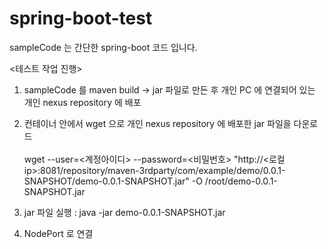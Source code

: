 # spring-boot-test

sampleCode 는 간단한 spring-boot 코드 입니다.

<테스트 작업 진행>
1. sampleCode 를 maven build -> jar 파일로 만든 후 개인 PC 에 연결되어 있는 개인 nexus repository 에 배포

2. 컨테이너 안에서 wget 으로 개인 nexus repository 에 배포한 jar 파일을 다운로드
<br></br>
wget --user=<계정아이디> --password=<비밀번호> "http://<로컬ip>:8081/repository/maven-3rdparty/com/example/demo/0.0.1-SNAPSHOT/demo-0.0.1-SNAPSHOT.jar" -O /root/demo-0.0.1-SNAPSHOT.jar

3. jar 파일 실행 : java -jar demo-0.0.1-SNAPSHOT.jar

4. NodePort 로 연결
